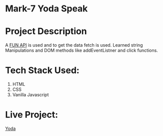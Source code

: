 # Mark-7 Yoda Speak

# Project Description

A [FUN API](https://api.funtranslations.com/translate/yoda.json) is used and to get the data fetch is used. Learned string Manipulations and DOM methods like addEventListner and click functions.

# Tech Stack Used:
1) HTML
2) CSS
3) Vanilla Javascript

# Live Project:
[Yoda](https://yoda-translator-jyoti.netlify.app/)

